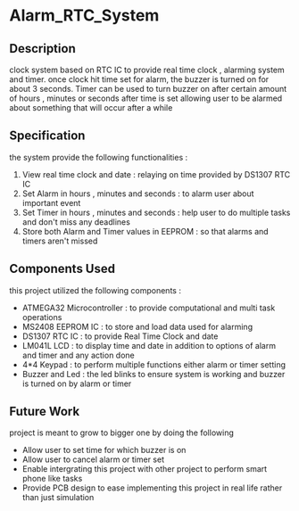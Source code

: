 # Alarm_RTC_System
## Description 
clock system based on RTC IC to provide real time clock , alarming system and timer. once clock hit time set for alarm, the buzzer is turned on for about 3 seconds. Timer can be used to turn buzzer on after certain amount of hours , minutes or seconds after time is set allowing user to be alarmed about something that will occur after a while
## Specification
the system provide the following functionalities :
<ol>
  <li>View real time clock and date : relaying on time provided by DS1307 RTC IC   </li>
  <li>Set Alarm in hours , minutes and seconds : to alarm user about important event  </li>
  <li>Set Timer in hours , minutes and seconds : help user to do multiple tasks and don't miss any deadlines</li>
  <li>Store both Alarm and Timer values in EEPROM : so that alarms and timers aren't missed   </li>
</ol>

## Components Used
this project utilized the following components :
<ul>
  <li> ATMEGA32 Microcontroller : to provide computational and multi task operations </li>
  <li> MS2408 EEPROM IC : to store and load data used for alarming   </li>
  <li> DS1307 RTC IC : to provide Real Time Clock and date </li>
  <li> LM041L LCD : to display time and date in addition to options of alarm and timer and any action done   </li>
  <li> 4*4 Keypad : to perform multiple functions either alarm or timer setting   </li>
  <li> Buzzer and Led : the led blinks to ensure system is working and buzzer is turned on by alarm or timer   </li>
</ul>

## Future Work
project is meant to grow to bigger one by doing the following
<ul>
  <li> Allow user to set time for which buzzer is on </li>
  <li> Allow user to cancel alarm or timer set  </li>
  <li> Enable intergrating this project with other project to perform smart phone like tasks </li>
  <li> Provide PCB design to ease implementing this project in real life rather than just simulation </li>
</ul>
